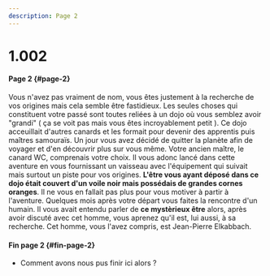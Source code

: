 ```yaml
---
description: Page 2
---
```


# 1.002

#### Page 2 {#page-2}

Vous n'avez pas vraiment de nom, vous êtes justement à la recherche de vos origines mais cela semble être fastidieux. Les seules choses qui constituent votre passé sont toutes reliées à un dojo où vous semblez avoir "grandi" \( ça se voit pas mais vous êtes incroyablement petit \). Ce dojo acceuillait d'autres canards et les formait pour devenir des apprentis puis maîtres samouraïs. Un jour vous avez décidé de quitter la planète afin de voyager et d'en découvrir plus sur vous même. Votre ancien maître, le canard WC, comprenais votre choix. Il vous adonc lancé dans cette aventure en vous fournissant un vaisseau avec l'équipement qui suivait mais surtout un piste pour vos origines. **L'être vous ayant déposé dans ce dojo était couvert d'un voile noir mais possédais de grandes cornes oranges**. Il ne vous en fallait pas plus pour vous motiver à partir à l'aventure. Quelques mois après votre départ vous faites la rencontre d'un humain. Il vous avait entendu parler de **ce mystèrieux être** alors, après avoir discuté avec cet homme, vous aprenez qu'il est, lui aussi, à sa recherche. Cet homme, vous l'avez compris, est Jean-Pierre Elkabbach.

#### Fin page 2 {#fin-page-2}

* Comment avons nous pus finir ici alors ?

